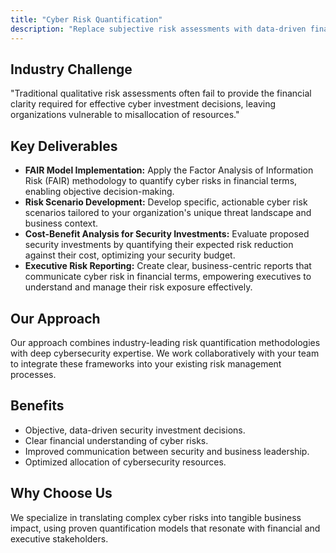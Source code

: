 ```yaml
---
title: "Cyber Risk Quantification"
description: "Replace subjective risk assessments with data-driven financial modeling that quantifies cyber risks in monetary terms."
---
```

## Industry Challenge
"Traditional qualitative risk assessments often fail to provide the financial clarity required for effective cyber investment decisions, leaving organizations vulnerable to misallocation of resources."

## Key Deliverables

*   **FAIR Model Implementation:** Apply the Factor Analysis of Information Risk (FAIR) methodology to quantify cyber risks in financial terms, enabling objective decision-making.
*   **Risk Scenario Development:** Develop specific, actionable cyber risk scenarios tailored to your organization's unique threat landscape and business context.
*   **Cost-Benefit Analysis for Security Investments:** Evaluate proposed security investments by quantifying their expected risk reduction against their cost, optimizing your security budget.
*   **Executive Risk Reporting:** Create clear, business-centric reports that communicate cyber risk in financial terms, empowering executives to understand and manage their risk exposure effectively.

## Our Approach
Our approach combines industry-leading risk quantification methodologies with deep cybersecurity expertise. We work collaboratively with your team to integrate these frameworks into your existing risk management processes.

## Benefits
*   Objective, data-driven security investment decisions.
*   Clear financial understanding of cyber risks.
*   Improved communication between security and business leadership.
*   Optimized allocation of cybersecurity resources.

## Why Choose Us
We specialize in translating complex cyber risks into tangible business impact, using proven quantification models that resonate with financial and executive stakeholders.